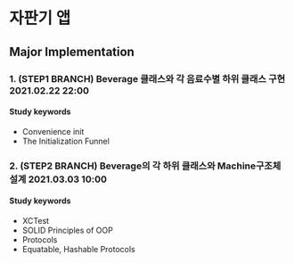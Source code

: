 # 자판기 앱
## Major Implementation
### 1. (STEP1 BRANCH) Beverage 클래스와 각 음료수별 하위 클래스 구현 2021.02.22 22:00
#### Study keywords
- Convenience init
- The Initialization Funnel

### 2. (STEP2 BRANCH) Beverage의 각 하위 클래스와 Machine구조체 설계 2021.03.03 10:00
#### Study keywords
- XCTest
- SOLID Principles of OOP
- Protocols
- Equatable, Hashable Protocols

